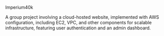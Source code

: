 Imperium40k

A group project involving a cloud-hosted website, implemented with AWS configuration, including EC2, VPC, and other components for scalable infrastructure, featuring user authentication and an admin dashboard.
